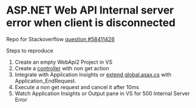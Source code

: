 # ASP.NET Web API Internal server error when client is disconnected

Repo for Stackoverflow [question #58411426](https://stackoverflow.com/questions/58411426/asp-net-web-api-internal-server-error-when-client-is-disconnected)

Steps to reproduce

1. Create an empty WebApi2 Project in VS
2. Create a [controller](ClientDisconnectedDemo/Controllers/HomeController.cs) with non get action
3. Integrate with Application Insights or [extend global.asax.cs](ClientDisconnectedDemo/Global.asax.cs) with Application_EndRequest.
4. Execute a non get request and cancel it after 10ms
5. Watch Application Insights or Output pane in VS for 500 Internal Server Error

